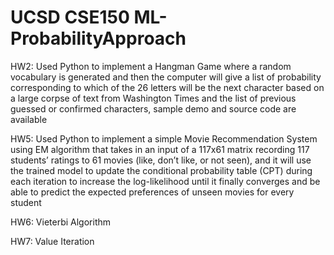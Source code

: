 # UCSD CSE150 ML-ProbabilityApproach

HW2:  Used Python to implement a Hangman Game where a random vocabulary is generated and then the computer will give a list of 
probability corresponding to which of the 26 letters will be the next character based on a large corpse of text from Washington
Times and the list of previous guessed or confirmed characters, sample demo and source code are available

HW5:  Used Python to implement a simple Movie Recommendation System using EM algorithm that takes in an input of a 117x61 matrix
recording 117 students’ ratings to 61 movies (like, don’t like, or not seen), and it will use the trained model to update the
conditional probability table (CPT) during each iteration to increase the log-likelihood until it finally converges and be able
to predict the expected preferences of unseen movies for every student

HW6: Vieterbi Algorithm

HW7: Value Iteration
